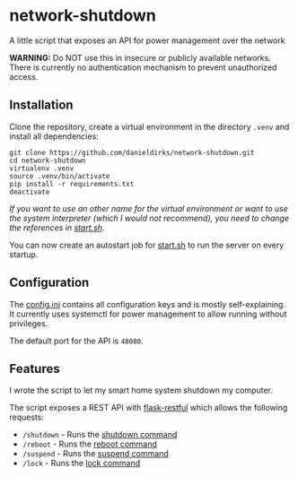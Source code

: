 # network-shutdown

A little script that exposes an API for power management over the network

**WARNING:** Do NOT use this in insecure or publicly available networks. There is currently no authentication mechanism to prevent unauthorized access.

## Installation

Clone the repository, create a virtual environment in the directory `.venv` and install all dependencies:
```
git clone https://github.com/danieldirks/network-shutdown.git
cd network-shutdown
virtualenv .venv
source .venv/bin/activate
pip install -r requirements.txt
deactivate
```

*If you want to use an other name for the virtual environment or want to use the system interpreter (which I would not recommend), you need to change the references in [start.sh](start.sh).*

You can now create an autostart job for [start.sh](start.sh) to run the server on every startup.

## Configuration

The [config.ini](config.ini) contains all configuration keys and is mostly self-explaining. It currently uses systemctl for power management to allow running without privileges.

The default port for the API is `48080`.

## Features

I wrote the script to let my smart home system shutdown my computer.

The script exposes a REST API with [flask-restful](https://github.com/flask-restful/flask-restful) which allows the following requests:

- `/shutdown` - Runs the [shutdown command](config.ini)
- `/reboot` - Runs the [reboot command](config.ini)
- `/suspend` - Runs the [suspend command](config.ini)
- `/lock` - Runs the [lock command](config.ini)
